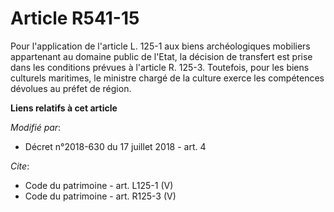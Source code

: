 # Article R541-15

Pour l'application de l'article L. 125-1 aux biens archéologiques mobiliers appartenant au domaine public de l'Etat, la
décision de transfert est prise dans les conditions prévues à l'article R. 125-3. Toutefois, pour les biens culturels
maritimes, le ministre chargé de la culture exerce les compétences dévolues au préfet de région.

**Liens relatifs à cet article**

_Modifié par_:

  - Décret n°2018-630 du 17 juillet 2018 - art. 4

_Cite_:

  - Code du patrimoine - art. L125-1 (V)
  - Code du patrimoine - art. R125-3 (V)
